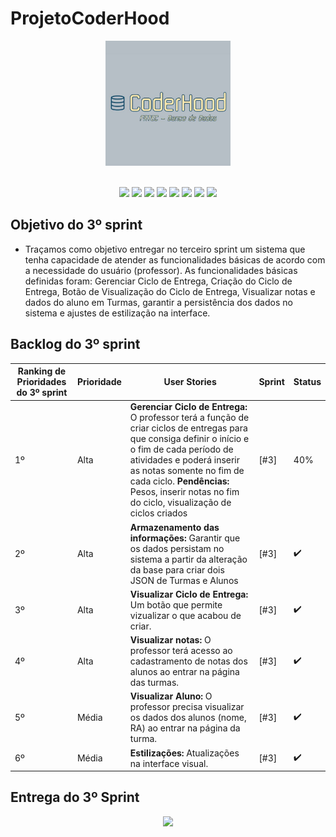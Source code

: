 # ProjetoCoderHood

<p align="center"> <img width="200px" height="200px" src="Coderhood.jpg"/> </p>
<br id="topo">

<div align="center">
    
  <img src="https://img.shields.io/badge/GIT-E44C30?style=for-the-badge&logo=git&logoColor=white" />
  <img src="https://img.shields.io/badge/GitHub-100000?style=for-the-badge&logo=github&logoColor=white"/>
  <img src="https://img.shields.io/badge/HTML5-151515?style=for-the-badge&logo=html5&logoColor=602D9B"/>
  <img src="https://img.shields.io/badge/CSS3-151515?style=for-the-badge&logo=css3&logoColor=602D9B"/>
  <img src="https://img.shields.io/badge/JavaScript-151515?style=for-the-badge&logo=javascript&logoColor=602D9B"/>
  <img src="https://img.shields.io/badge/Python-151515?style=for-the-badge&logo=python&logoColor=602D9B"/>
  <img src="https://img.shields.io/badge/Flask-151515?style=for-the-badge&logo=flask&logoColor=602D9B"/>
  <img src="https://img.shields.io/badge/VSCode-0078D4?style=for-the-badge&logo=visual%20studio%20code&logoColor=white" />
    
</div>


## Objetivo do 3º sprint

* Traçamos como objetivo entregar no terceiro sprint um sistema que tenha capacidade de atender as funcionalidades básicas de acordo com a necessidade do usuário (professor). As funcionalidades básicas definidas foram: Gerenciar Ciclo de Entrega, Criação do Ciclo de Entrega, Botão de Visualização do Ciclo de Entrega, Visualizar notas e dados do aluno em Turmas, garantir a persistência dos dados no sistema e ajustes de estilização na interface.  

## Backlog do 3º sprint


| Ranking de Prioridades do 3º sprint | Prioridade | User Stories | Sprint | Status |
| ------------- | ------------- | ------------- | ------------- | ------------- |
| 1º | Alta |  **Gerenciar Ciclo de Entrega:** O professor terá a função de criar ciclos de entregas para que consiga definir o início e o fim de cada período de atividades e poderá inserir as notas somente no fim de cada ciclo. **Pendências:** Pesos, inserir notas no fim do ciclo, visualização de ciclos criados  | [#3]  |40%| 
| 2º | Alta |  **Armazenamento das informações:** Garantir que os dados persistam no sistema a partir da alteração da base para criar dois JSON de Turmas e Alunos  | [#3]  |✔️| 
| 3º | Alta | **Visualizar Ciclo de Entrega:** Um botão que permite vizualizar o que acabou de criar. | [#3]  |✔️| 
| 4º | Alta | **Visualizar notas:** O professor terá acesso ao cadastramento de notas dos alunos ao entrar na página das turmas. | [#3]  |✔️| 
| 5º | Média | **Visualizar Aluno:** O professor precisa visualizar os dados dos alunos (nome, RA) ao entrar na página da turma.  | [#3] |✔️| 
| 6º | Média | **Estilizações:** Atualizações na interface visual. | [#3] |✔️| 


## Entrega do 3º Sprint

<p align="center"> <img src="Sprints_docs/Turmas - Google Chrome 2023-11-05 22-43-15.gif"/> </p>
